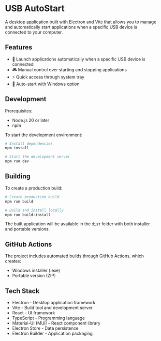 # USB AutoStart

A desktop application built with Electron and Vite that allows you to manage and automatically start applications when a specific USB device is connected to your computer.

## Features

- 🚀 Launch applications automatically when a specific USB device is connected
- 🎮 Manual control over starting and stopping applications
- ⚡ Quick access through system tray
- 🔄 Auto-start with Windows option

## Development

Prerequisites:
- Node.js 20 or later
- npm

To start the development environment:

```bash
# Install dependencies
npm install

# Start the development server
npm run dev
```

## Building

To create a production build:

```bash
# Create production build
npm run build

# Build and install locally
npm run build:install
```

The built application will be available in the `dist` folder with both installer and portable versions.

## GitHub Actions

The project includes automated builds through GitHub Actions, which creates:
- Windows installer (.exe)
- Portable version (ZIP)

## Tech Stack

- Electron - Desktop application framework
- Vite - Build tool and development server
- React - UI framework
- TypeScript - Programming language
- Material-UI (MUI) - React component library
- Electron Store - Data persistence
- Electron Builder - Application packaging
